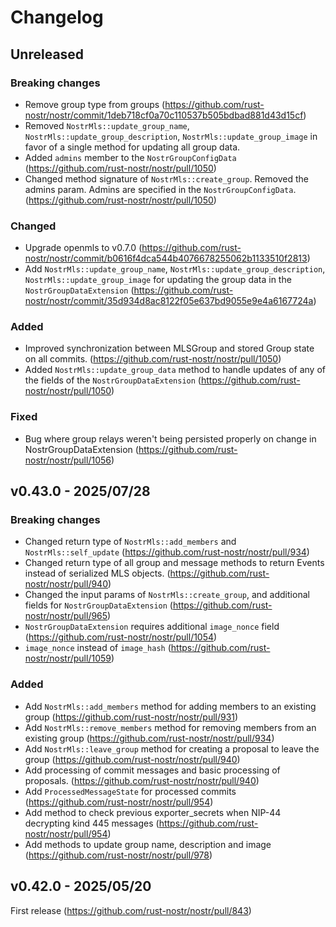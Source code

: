 # Changelog

<!-- All notable changes to this project will be documented in this file. -->

<!-- The format is based on [Keep a Changelog](https://keepachangelog.com/en/1.1.0/), -->
<!-- and this project adheres to [Semantic Versioning](https://semver.org/spec/v2.0.0.html). -->

<!-- Template

## Unreleased

### Breaking changes

### Changed

### Added

### Fixed

### Removed

### Deprecated

-->

## Unreleased

### Breaking changes

- Remove group type from groups (https://github.com/rust-nostr/nostr/commit/1deb718cf0a70c110537b505bdbad881d43d15cf)
- Removed `NostrMls::update_group_name`, `NostrMls::update_group_description`, `NostrMls::update_group_image` in favor of a single method for updating all group data.
- Added `admins` member to the `NostrGroupConfigData` (https://github.com/rust-nostr/nostr/pull/1050)
- Changed method signature of `NostrMls::create_group`. Removed the admins param. Admins are specified in the `NostrGroupConfigData`. (https://github.com/rust-nostr/nostr/pull/1050)

### Changed

- Upgrade openmls to v0.7.0 (https://github.com/rust-nostr/nostr/commit/b0616f4dca544b4076678255062b1133510f2813)
- Add `NostrMls::update_group_name`, `NostrMls::update_group_description`, `NostrMls::update_group_image` for updating the group data in the `NostrGroupDataExtension` (https://github.com/rust-nostr/nostr/commit/35d934d8ac8122f05e637bd9055e9e4a6167724a)

### Added

- Improved synchronization between MLSGroup and stored Group state on all commits. (https://github.com/rust-nostr/nostr/pull/1050)
- Added `NostrMls::update_group_data` method to handle updates of any of the fields of the `NostrGroupDataExtension` (https://github.com/rust-nostr/nostr/pull/1050)

### Fixed

- Bug where group relays weren't being persisted properly on change in NostrGroupDataExtension (https://github.com/rust-nostr/nostr/pull/1056)

## v0.43.0 - 2025/07/28

### Breaking changes

- Changed return type of `NostrMls::add_members` and `NostrMls::self_update` (https://github.com/rust-nostr/nostr/pull/934)
- Changed return type of all group and message methods to return Events instead of serialized MLS objects. (https://github.com/rust-nostr/nostr/pull/940)
- Changed the input params of `NostrMls::create_group`, and additional fields for `NostrGroupDataExtension` (https://github.com/rust-nostr/nostr/pull/965)
- `NostrGroupDataExtension` requires additional `image_nonce` field (https://github.com/rust-nostr/nostr/pull/1054)
- `image_nonce` instead of `image_hash` (https://github.com/rust-nostr/nostr/pull/1059)

### Added

- Add `NostrMls::add_members` method for adding members to an existing group (https://github.com/rust-nostr/nostr/pull/931)
- Add `NostrMls::remove_members` method for removing members from an existing group (https://github.com/rust-nostr/nostr/pull/934)
- Add `NostrMls::leave_group` method for creating a proposal to leave the group (https://github.com/rust-nostr/nostr/pull/940)
- Add processing of commit messages and basic processing of proposals. (https://github.com/rust-nostr/nostr/pull/940)
- Add `ProcessedMessageState` for processed commits (https://github.com/rust-nostr/nostr/pull/954)
- Add method to check previous exporter_secrets when NIP-44 decrypting kind 445 messages (https://github.com/rust-nostr/nostr/pull/954)
- Add methods to update group name, description and image (https://github.com/rust-nostr/nostr/pull/978)

## v0.42.0 - 2025/05/20

First release (https://github.com/rust-nostr/nostr/pull/843)
